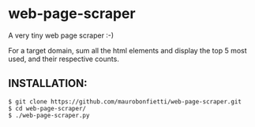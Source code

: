 # web-page-scraper

A very tiny web page scraper :-)

For a target domain, sum all the html elements and display the top 5 most used, and their respective counts.

## INSTALLATION:

```
$ git clone https://github.com/maurobonfietti/web-page-scraper.git
$ cd web-page-scraper/
$ ./web-page-scraper.py
```

